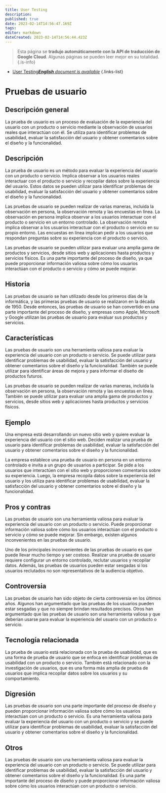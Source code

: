 ```yaml
---
title: User Testing
description: 
published: true
date: 2023-02-14T14:56:47.169Z
tags: 
editor: markdown
dateCreated: 2023-02-14T14:56:44.423Z
---
```


> Esta página se **tradujo automáticamente con la API de traducción de Google Cloud**.
Algunas páginas se pueden leer mejor en su totalidad.{.is-info}



- [User Testing***English** document is available*](/en/Knowledge-base/Dictionary/user-testing)
{.links-list}


# Pruebas de usuario

## Descripción general
La prueba de usuario es un proceso de evaluación de la experiencia del usuario con un producto o servicio mediante la observación de usuarios reales que interactúan con él. Se utiliza para identificar problemas de usabilidad, evaluar la satisfacción del usuario y obtener comentarios sobre el diseño y la funcionalidad.

## Descripción
La prueba de usuario es un método para evaluar la experiencia del usuario con un producto o servicio. Implica observar a los usuarios reales interactuar con el producto o servicio y recopilar datos sobre la experiencia del usuario. Estos datos se pueden utilizar para identificar problemas de usabilidad, evaluar la satisfacción del usuario y obtener comentarios sobre el diseño y la funcionalidad.

Las pruebas de usuario se pueden realizar de varias maneras, incluida la observación en persona, la observación remota y las encuestas en línea. La observación en persona implica observar a los usuarios interactuar con el producto o servicio en un entorno controlado. La observación remota implica observar a los usuarios interactuar con el producto o servicio en su propio entorno. Las encuestas en línea implican pedir a los usuarios que respondan preguntas sobre su experiencia con el producto o servicio.

Las pruebas de usuario se pueden utilizar para evaluar una amplia gama de productos y servicios, desde sitios web y aplicaciones hasta productos y servicios físicos. Es una parte importante del proceso de diseño, ya que puede proporcionar información valiosa sobre cómo los usuarios interactúan con el producto o servicio y cómo se puede mejorar.

## Historia
Las pruebas de usuario se han utilizado desde los primeros días de la informática, y las primeras pruebas de usuario se realizaron en la década de 1950. Desde entonces, las pruebas de usuario se han convertido en una parte importante del proceso de diseño, y empresas como Apple, Microsoft y Google utilizan las pruebas de usuario para evaluar sus productos y servicios.

## Características
Las pruebas de usuario son una herramienta valiosa para evaluar la experiencia del usuario con un producto o servicio. Se puede utilizar para identificar problemas de usabilidad, evaluar la satisfacción del usuario y obtener comentarios sobre el diseño y la funcionalidad. También se puede utilizar para identificar áreas de mejora y para informar el diseño de productos futuros.

Las pruebas de usuario se pueden realizar de varias maneras, incluida la observación en persona, la observación remota y las encuestas en línea. También se puede utilizar para evaluar una amplia gama de productos y servicios, desde sitios web y aplicaciones hasta productos y servicios físicos.

## Ejemplo
Una empresa está desarrollando un nuevo sitio web y quiere evaluar la experiencia del usuario con el sitio web. Deciden realizar una prueba de usuario para identificar problemas de usabilidad, evaluar la satisfacción del usuario y obtener comentarios sobre el diseño y la funcionalidad.

La empresa establece una prueba de usuario en persona en un entorno controlado e invita a un grupo de usuarios a participar. Se pide a los usuarios que interactúen con el sitio web y proporcionen comentarios sobre su experiencia. Luego, la empresa recopila datos sobre la experiencia del usuario y los utiliza para identificar problemas de usabilidad, evaluar la satisfacción del usuario y obtener comentarios sobre el diseño y la funcionalidad.

## Pros y contras
Las pruebas de usuario son una herramienta valiosa para evaluar la experiencia del usuario con un producto o servicio. Puede proporcionar información valiosa sobre cómo los usuarios interactúan con el producto o servicio y cómo se puede mejorar. Sin embargo, existen algunos inconvenientes en las pruebas de usuario.

Uno de los principales inconvenientes de las pruebas de usuario es que puede llevar mucho tiempo y ser costoso. Realizar una prueba de usuario requiere configurar un entorno controlado, reclutar usuarios y recopilar datos. Además, las pruebas de usuarios pueden estar sesgadas si los usuarios reclutados no son representativos de la audiencia objetivo.

## Controversia
Las pruebas de usuario han sido objeto de cierta controversia en los últimos años. Algunos han argumentado que las pruebas de los usuarios pueden estar sesgadas y que no siempre brindan resultados precisos. Otros han argumentado que las pruebas de usuario son una herramienta valiosa y que deberían usarse para evaluar la experiencia del usuario con un producto o servicio.

## Tecnología relacionada
La prueba de usuario está relacionada con la prueba de usabilidad, que es una forma de prueba de usuario que se enfoca en identificar problemas de usabilidad con un producto o servicio. También está relacionado con la investigación de usuarios, que es una forma más amplia de prueba de usuarios que implica recopilar datos sobre los usuarios y su comportamiento.

## Digresión
Las pruebas de usuario son una parte importante del proceso de diseño y pueden proporcionar información valiosa sobre cómo los usuarios interactúan con un producto o servicio. Es una herramienta valiosa para evaluar la experiencia del usuario con un producto o servicio y se puede utilizar para identificar problemas de usabilidad, evaluar la satisfacción del usuario y obtener comentarios sobre el diseño y la funcionalidad.

## Otros
Las pruebas de usuario son una herramienta valiosa para evaluar la experiencia del usuario con un producto o servicio. Se puede utilizar para identificar problemas de usabilidad, evaluar la satisfacción del usuario y obtener comentarios sobre el diseño y la funcionalidad. Es una parte importante del proceso de diseño y puede proporcionar información valiosa sobre cómo los usuarios interactúan con un producto o servicio.